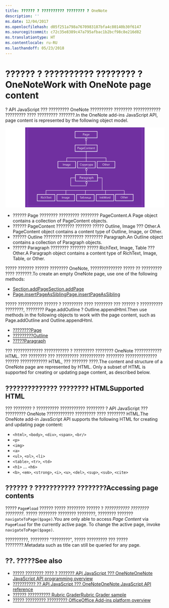 ```yaml
---
title: ?????? ? ?????????? ???????? ? OneNote
description: ''
ms.date: 12/04/2017
ms.openlocfilehash: d05f251a798a7670983187bfa4c80140b30f6147
ms.sourcegitcommit: c72c35e8389c47a795afbac1b2bcf98c8e216d82
ms.translationtype: HT
ms.contentlocale: ru-RU
ms.lasthandoff: 05/23/2018
---
```

# <a name="work-with-onenote-page-content"></a><span data-ttu-id="5140a-102">?????? ? ?????????? ???????? ? OneNote</span><span class="sxs-lookup"><span data-stu-id="5140a-102">Work with OneNote page content</span></span> 

<span data-ttu-id="5140a-103">? API JavaScript ??? ????????? OneNote ?????????? ???????? ???????????? ????????? ???? ????????? ???????.</span><span class="sxs-lookup"><span data-stu-id="5140a-103">In the OneNote add-ins JavaScript API, page content is represented by the following object model.</span></span>

  ![????? ????????? ?????? ???????? OneNote](../images/one-note-om-page.png)

- <span data-ttu-id="5140a-105">?????? Page ???????? ????????? ???????? PageContent.</span><span class="sxs-lookup"><span data-stu-id="5140a-105">A Page object contains a collection of PageContent objects.</span></span>
- <span data-ttu-id="5140a-106">?????? PageContent ???????? ??????? ????? Outline, Image ??? Other.</span><span class="sxs-lookup"><span data-stu-id="5140a-106">A PageContent object contains a content type of Outline, Image, or Other.</span></span>
- <span data-ttu-id="5140a-107">?????? Outline ???????? ????????? ???????? Paragraph.</span><span class="sxs-lookup"><span data-stu-id="5140a-107">An Outline object contains a collection of Paragraph objects.</span></span>
- <span data-ttu-id="5140a-108">?????? Paragraph ???????? ??????? ????? RichText, Image, Table ??? Other.</span><span class="sxs-lookup"><span data-stu-id="5140a-108">A Paragraph object contains a content type of RichText, Image, Table, or Other.</span></span>

<span data-ttu-id="5140a-109">????? ??????? ?????? ???????? OneNote, ?????????????? ????? ?? ????????? ???? ???????.</span><span class="sxs-lookup"><span data-stu-id="5140a-109">To create an empty OneNote page, use one of the following methods:</span></span>

- [<span data-ttu-id="5140a-110">Section.addPage</span><span class="sxs-lookup"><span data-stu-id="5140a-110">Section.addPage</span></span>](https://dev.office.com/reference/add-ins/onenote/section#addpagetitle-string)
- [<span data-ttu-id="5140a-111">Page.insertPageAsSibling</span><span class="sxs-lookup"><span data-stu-id="5140a-111">Page.insertPageAsSibling</span></span>](https://dev.office.com/reference/add-ins/onenote/page#insertpageassiblinglocation-string-title-string)

<span data-ttu-id="5140a-112">????? ??????????? ?????? ? ????????? ???? ???????? ??? ?????? ? ?????????? ????????, ???????? Page.addOutline ? Outline.appendHtml.</span><span class="sxs-lookup"><span data-stu-id="5140a-112">Then use methods in the following objects to work with the page content, such as Page.addOutline and Outline.appendHtml.</span></span> 

- [<span data-ttu-id="5140a-113">????????</span><span class="sxs-lookup"><span data-stu-id="5140a-113">Page</span></span>](https://dev.office.com/reference/add-ins/onenote/page)
- [<span data-ttu-id="5140a-114">?????????</span><span class="sxs-lookup"><span data-stu-id="5140a-114">Outline</span></span>](https://dev.office.com/reference/add-ins/onenote/outline)
- [<span data-ttu-id="5140a-115">?????</span><span class="sxs-lookup"><span data-stu-id="5140a-115">Paragraph</span></span>](https://dev.office.com/reference/add-ins/onenote/paragraph)

<span data-ttu-id="5140a-p101">??? ????????????? ??????????? ? ????????? ???????? OneNote ???????????? HTML. ??? ???????? ??? ?????????? ??????????? ???????? ?????????????? ?????? ???????????? HTML, ??? ??????? ????.</span><span class="sxs-lookup"><span data-stu-id="5140a-p101">The content and structure of a OneNote page are represented by HTML. Only a subset of HTML is supported for creating or updating page content, as described below.</span></span>

## <a name="supported-html"></a><span data-ttu-id="5140a-118">?????????????? ???????? HTML</span><span class="sxs-lookup"><span data-stu-id="5140a-118">Supported HTML</span></span>

<span data-ttu-id="5140a-119">??? ???????? ? ?????????? ??????????? ???????? ? API JavaScript ??? ????????? OneNote ???????????? ????????? ???? ???????? HTML.</span><span class="sxs-lookup"><span data-stu-id="5140a-119">The OneNote add-in JavaScript API supports the following HTML for creating and updating page content:</span></span>

- <span data-ttu-id="5140a-120">`<html>`, `<body>`, `<div>`, `<span>`, `<br/>`</span><span class="sxs-lookup"><span data-stu-id="5140a-120"></span></span> 
- `<p>`
- `<img>`
- `<a>`
- <span data-ttu-id="5140a-121">`<ul>`, `<ol>`, `<li>`</span><span class="sxs-lookup"><span data-stu-id="5140a-121"></span></span> 
- <span data-ttu-id="5140a-122">`<table>`, `<tr>`, `<td>`</span><span class="sxs-lookup"><span data-stu-id="5140a-122"></span></span>
- <span data-ttu-id="5140a-123">`<h1>` ... `<h6>`</span><span class="sxs-lookup"><span data-stu-id="5140a-123"></span></span>
- <span data-ttu-id="5140a-124">`<b>`, `<em>`, `<strong>`, `<i>`, `<u>`, `<del>`, `<sup>`, `<sub>`, `<cite>`</span><span class="sxs-lookup"><span data-stu-id="5140a-124"></span></span>

## <a name="accessing-page-contents"></a><span data-ttu-id="5140a-125">?????? ? ??????????? ????????</span><span class="sxs-lookup"><span data-stu-id="5140a-125">Accessing page contents</span></span>

<span data-ttu-id="5140a-p102">????? `Page#load` ?????? ????? ???????? ?????? ? *??????????? ???????? ????????*. ????? ???????? ???????? ????????, ???????? ??????? `navigateToPage($page)`.</span><span class="sxs-lookup"><span data-stu-id="5140a-p102">You are only able to access *Page Content* via `Page#load` for the currently active page. To change the active  page, invoke `navigateToPage($page)`.</span></span>

<span data-ttu-id="5140a-128">??????????, ???????? "????????", ????? ????????? ??? ????? ????????.</span><span class="sxs-lookup"><span data-stu-id="5140a-128">Metadata such as title can still be queried for any page.</span></span>

## <a name="see-also"></a><span data-ttu-id="5140a-129">??. ?????</span><span class="sxs-lookup"><span data-stu-id="5140a-129">See also</span></span>

- [<span data-ttu-id="5140a-130">????? ???????? ???? ? ??????? API JavaScript ??? OneNote</span><span class="sxs-lookup"><span data-stu-id="5140a-130">OneNote JavaScript API programming overview</span></span>](onenote-add-ins-programming-overview.md)
- [<span data-ttu-id="5140a-131">?????????? ?? API JavaScript ??? OneNote</span><span class="sxs-lookup"><span data-stu-id="5140a-131">OneNote JavaScript API reference</span></span>](https://dev.office.com/reference/add-ins/onenote/onenote-add-ins-javascript-reference)
- [<span data-ttu-id="5140a-132">?????? ?????????? Rubric Grader</span><span class="sxs-lookup"><span data-stu-id="5140a-132">Rubric Grader sample</span></span>](https://github.com/OfficeDev/OneNote-Add-in-Rubric-Grader)
- [<span data-ttu-id="5140a-133">????? ????????? ????????? Office</span><span class="sxs-lookup"><span data-stu-id="5140a-133">Office Add-ins platform overview</span></span>](../overview/office-add-ins.md)
